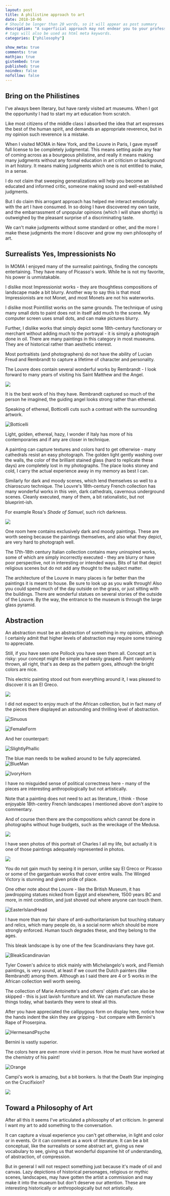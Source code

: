 ```yaml
---
layout: post
title: A philistine approach to art 
date: 2018-10-06
# Should be longer than 20 words, so it will appear as post summary
description: "A superficial approach may not endear you to your professor but will yield much more enjoyment"
# tags will also be used as html meta keywords.
categories: ["philosophy"]

show_meta: true
comments: true
mathjax: true
gistembed: true
published: true
noindex: false
nofollow: false
---
```


## Bring on the Philistines
I've always been literary, but have rarely visited art museums. When I got the
opportunity I had to start my art education from scratch. 

Like most citizens of the middle class I absorbed the idea that art expresses
the best of the human spirit, and demands an appropriate reverence, but in my
opinion such reverence is a mistake.

When I visited MOMA in New York, and the Louvre in Paris, I gave myself full
license to be completely judgmental. This means setting aside any fear of coming
across as a bourgeous philistine, and really it means making many judgments without
any formal education in art criticism or background in art history. It means
making judgments which one is not entitled to make, in a sense.

I do not claim that sweeping generalizations will help you become an educated
and informed critic, someone making sound and well-established judgments.

But I do claim this arrogant approach has helped me interact emotionally with
the art I have consumed. In so doing I have discovered my own taste, and the
embarrassment of unpopular opinions (which I will share shortly) is outweighed
by the pleasant surprise of a discriminating taste.

We can't make judgments without some standard or other, and the more I make
these judgments the more I discover and grow my own philosophy of art.

## Surrealists Yes, Impressionists No
In MOMA I enjoyed many of the surrealist paintings, finding the concepts
entertaining. They have many of Picasso's work. While he is not my favorite,
his power is unmistakable.

I dislike most Impressionist works - they are thoughtless compositions of
landscape made a bit blurry. Another way to say this is that most Impressionists
are not Monet, and most Monets are not his waterworks.

I dislike most Pointillist works on the same grounds. The technique of using
many small dots to paint does not in itself add much to the scene. My computer
screen uses small dots, and can make pictures blurry.

Further, I dislike works that simply depict some 18th-century functionary or
merchant without adding much to the portrayal - it is simply a photograph done
in oil. There are many paintings in this category in most museums. They are of
historical rather than aesthetic interest.

Most portraitists (and photographers) do not have the ability of Lucian Freud
and Rembrandt to capture a lifetime of character and personality.

The Louvre does contain several wonderful works by Rembrandt - I look forward to
many years of visiting his Saint Matthew and the Angel. 

<img src="https://upload.wikimedia.org/wikipedia/commons/thumb/7/7f/Rembrandt_Harmensz._van_Rijn_049.jpg/600px-Rembrandt_Harmensz._van_Rijn_049.jpg">

It is the best work of his they have. Rembrandt captured so much of the person
he imagined, the guiding angel looks strong rather than ethereal.

Speaking of ethereal, Botticelli cuts such a contrast with the surrounding
artwork. 

![Botticelli](/images/Botticelli.jpg)

Light, golden, ethereal, hazy, I wonder if Italy has more of his
contemporaries and if any are closer in technique.

A painting can capture textures and colors hard to get otherwise - many
cathedrals resist an easy photograph. The golden light gently washing over the
walls, the color of the brilliant stained glass (hard to replicate these days)
are completely lost in my photographs. The place looks stoney and cold, I carry
the actual experience away in my memory as best I can. 

Similarly for dark and moody scenes, which lend themselves so well to a
chiaroscuro technique. The Louvre's 18th-century French collection has many
wonderful works in this vein, dark cathedrals, cavernous underground scenes.
Cleanly executed, many of them, a bit rationalistic, but not blueprint-ish.

For example Rosa's *Shade of Samuel*, such rich darkness.

<img src="https://upload.wikimedia.org/wikipedia/commons/4/41/Salvator_Rosa_-_The_Shade_of_Samuel_Appears_to_Saul_-_WGA20058.jpg">

One room here contains exclusively dark and moody paintings. These are worth
seeing because the paintings themselves, and also what they depict, are very
hard to photograph well.

The 17th-18th century Italian collection contains many uninspired works, some of
which are simply incorrectly executed - they are blurry or have poor
perspective, not in interesting or intended ways. Bits of tat that depict
religious scenes but do not add any thought to the subject matter.

The architecture of the Louvre in many places is far better than the paintings
it is meant to house. Be sure to look up as you walk through! Also you could
spend much of the day outside on the grass, or just sitting with the buildings.
There are wonderful statues on several stories of the outside of the Louvre. By
the way, the entrance to the museum is through the large glass pyramid.

## Abstraction
An abstraction must be an abstraction of something in my opinion, although I
certainly admit that higher levels of abstraction may require some training to
appreciate.

Still, if you have seen one Pollock you have seen them all. Concept art is
risky: your concept might be simple and easily grasped. Paint randomly thrown,
all right, that's as deep as the pattern goes, although the bright colors are
nice.

This electric painting stood out from everything around it, I was pleased to discover it is an El Greco.

<img src="https://upload.wikimedia.org/wikipedia/commons/3/3b/El_Greco_-_Le_Christ_en_croix_ador%C3%A9_par_deux_donateurs_02.jpg">

I did not expect to enjoy much of the African collection, but in fact many of
the pieces there displayed an astounding and thrilling level of abstraction.

![Sinuous](/images/Sinuous.jpg)

![FemaleForm](/images/FemaleForm.jpg)

And her counterpart:

![SlightlyPhallic](/images/SlightlyPhallic.jpg)

The blue man needs to be walked around to be fully appreciated.
![BlueMan](/images/BlueMan.jpg)

![IvoryHorn](/images/IvoryHorn.jpg)

I have no misguided sense of political correctness here - many of the pieces are
interesting anthropologically but not artistically.

Note that a painting does not need to act as literature, I think - those
enjoyable 18th-centry French landscapes I mentioned above don't aspire to
commentary.

And of course then there are the compositions which cannot be done in
photographs without huge budgets, such as the wreckage of the Medusa.

<img src="https://upload.wikimedia.org/wikipedia/commons/thumb/1/15/JEAN_LOUIS_TH%C3%89ODORE_G%C3%89RICAULT_-_La_Balsa_de_la_Medusa_%28Museo_del_Louvre%2C_1818-19%29.jpg/600px-JEAN_LOUIS_TH%C3%89ODORE_G%C3%89RICAULT_-_La_Balsa_de_la_Medusa_%28Museo_del_Louvre%2C_1818-19%29.jpg">

I have seen photos of this portrait of Charles I all my life, but actually it is
one of those paintings adequately represented in photos. 

<img src="https://upload.wikimedia.org/wikipedia/commons/c/c2/Charles_I_of_England.jpg">

You do not gain much by seeing it in person, unlike say El Greco or Picasso or
some of the gargantuan works that cover entire walls. The Winged Victory is
stunning and given pride of place.

One other note about the Louvre - like the British Museum, it has jawdropping
statues nicked from Egypt and elsewhere, 1500 years BC and more, in mint
condition, and just shoved out where anyone can touch them.

![EasterIslandHead](/images/EasterIslandHead.jpg)

I have more than my fair share of anti-authoritarianism but touching statuary
and relics, which many people do, is a social norm which should be more strongly
enforced. Human touch degrades these, and they belong to the ages.

This bleak landscape is by one of the few Scandinavians they have got.

![BleakScandinavian](/images/BleakScandinavian.jpg)

Tyler Cowen's advice to stick mainly with Michelangelo's work, and Flemish
paintings, is very sound, at least if we count the Dutch painters (like
Rembrandt) among them. Although as I said there are 4 or 5 works in the African
collection well worth seeing.

The collection of Marie Antoinette's and others' objets d'art can also be
skipped - this is just lavish furniture and kit. We can manufacture these things
today, what bastards they were to steal all this.

After you have appreciated the callipygous form on display here, notice how the
hands indent the skin they are gripping - but compare with Bernini's Rape of
Proserpina. 

![HermesandPsyche](/images/HermesandPsyche.jpg)

Bernini is vastly superior.

The colors here are even more vivid in person. How he must have worked at the
chemistry of his paint!

![Orange](/images/Orange.jpg)

Campi's work is amazing, but a bit bonkers. Is that the Death Star impinging on the Crucifixion?

<img src="https://upload.wikimedia.org/wikipedia/commons/thumb/c/c8/Campi_-_Les_Myst%C3%A8res_de_la_Passion_du_Christ_02.jpg/1920px-Campi_-_Les_Myst%C3%A8res_de_la_Passion_du_Christ_02.jpg">

## Toward a Philosophy of Art
After all this it seems I've articulated a philosophy of art criticism. In
general I want my art to add something to the conversation. 

It can capture a visual experience you can't get otherwise, in light and color
or in events. Or it can comment as a work of literature. It can be a bit
conceptual, like the surrealists or some abstract art, giving us new vocabulary
to see, giving us that wonderful dopamine hit of understanding, of abstraction,
of compression.

But in general I will not respect something just because it's made of oil and
canvas. Lazy depictions of historical personages, religious or mythic scenes,
landscapes, may have gotten the artist a commission and may make it into the
museum but don't deserve our attention. These are interesting historically or
anthropologically but not artistically.
